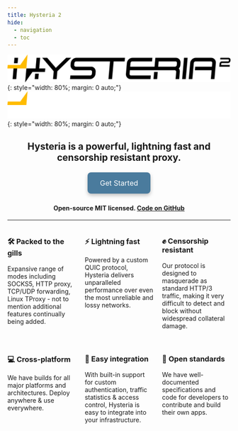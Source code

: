 ```yaml
---
title: Hysteria 2
hide:
  - navigation
  - toc
---
```


<!-- Hack to hide the title -->
<style>
  .md-typeset h1,
  .md-content__button {
    display: none;
  }
</style>

<!-- Make the feature grid responsive -->
<style>
  .feature-grid {
    display: grid;
    grid-template-columns: 1fr;
    gap: 20px;
  }
  @media (min-width: 600px) {
    .feature-grid {
      grid-template-columns: 1fr 1fr;
    }
  }
  @media (min-width: 900px) {
    .feature-grid {
      grid-template-columns: 1fr 1fr 1fr;
    }
  }
</style>

![Hysteria 2 Logo Banner](./assets/banner_light.svg#logo-light){: style="width: 80%; margin: 0 auto;"}
![Hysteria 2 Logo Banner](./assets/banner_dark.svg#logo-dark){: style="width: 80%; margin: 0 auto;"}

<h2 style="text-align: center;">Hysteria is a powerful, lightning fast and censorship resistant proxy.</h2>

<p align="center">
  <a href="docs/getting-started/Installation/" style="padding: 14px 28px; background-color: #4A7B9D; color: white; border: none; border-radius: 8px; text-align: center; text-decoration: none; display: inline-block; font-size: 16px; margin: 4px 2px; cursor: pointer; box-shadow: 0px 4px 8px 0px rgba(0,0,0,0.25);">
    Get Started
  </a>
</p>

<h4 style="text-align: center;">Open-source MIT licensed. <a href="https://github.com/apernet/hysteria">Code on GitHub</a></h4>

---

<div class="feature-grid">
  <div>
    <h3>🛠️ Packed to the gills</h3>
    <p>Expansive range of modes including SOCKS5, HTTP proxy, TCP/UDP forwarding, Linux TProxy - not to mention additional features continually being added.</p>
  </div>

  <div>
    <h3>⚡ Lightning fast</h3>
    <p>Powered by a custom QUIC protocol, Hysteria delivers unparalleled performance over even the most unreliable and lossy networks.</p>
  </div>

  <div>
    <h3>✊ Censorship resistant</h3>
    <p>Our protocol is designed to masquerade as standard HTTP/3 traffic, making it very difficult to detect and block without widespread collateral damage.</p>
  </div>
  
  <div>
    <h3>💻 Cross-platform</h3>
    <p>We have builds for all major platforms and architectures. Deploy anywhere & use everywhere.</p>
  </div>

  <div>
    <h3>🔗 Easy integration</h3>
    <p>With built-in support for custom authentication, traffic statistics & access control, Hysteria is easy to integrate into your infrastructure.</p>
  </div>
  
  <div>
    <h3>🤗 Open standards</h3>
    <p>We have well-documented specifications and code for developers to contribute and build their own apps.</p>
  </div>
</div>
